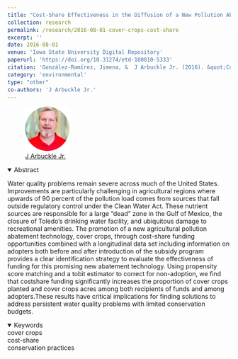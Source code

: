 ```yaml
---
title: "Cost-Share Effectiveness in the Diffusion of a New Pollution Abatement Technology in Agriculture: The Case of Cover Crops in Iowa"
collection: research
permalink: /research/2016-08-01-cover-crops-cost-share
excerpt: ''
date: 2016-08-01
venue: 'Iowa State University Digital Repository'
paperurl: 'https://doi.org/10.31274/etd-180810-5333'
citation: 'González-Ramírez, Jimena, &  J Arbuckle Jr. (2016). &quot;Cost-Share Effectiveness in the Diffusion of a New Pollution Abatement Technology in Agriculture: The Case of Cover Crops in Iowa.&quot; <i></i>.'
category: 'environmental'
type: "other"
co-authors: 'J Arbuckle Jr.'
---
```


<body>
<div class="image-container">
        <figure>
            <img src="/images/co-authors/j_arbuckle.png" alt="Image 2" width="100" height="auto">
            <figcaption><a href="https://faculty.sites.iastate.edu/arbuckle/" target="_blank">J Arbuckle Jr.</a></figcaption>
        </figure>
        <!-- Add more images as needed -->
    </div>
</body>


<details open>
<summary>
Abstract
</summary>

<p>
Water quality problems remain severe across much of the United States. Improvements are particularly challenging in agricultural regions where upwards of 90 percent of the pollution load comes from sources that fall outside regulatory control under the Clean Water Act. These nutrient sources are responsible for a large “dead” zone in the Gulf of Mexico, the closure of Toledo’s drinking water facility, and ubiquitous damage to recreational amenities. The promotion of a new agricultural pollution abatement technology, cover crops, through cost-share funding opportunities combined with a longitudinal data set including information on adopters both before and after introduction of the subsidy program provides a clear identification strategy to evaluate the effectiveness of funding for this promising new abatement technology. Using propensity score matching and a tobit estimator to correct for non-adoption, we find that costshare funding significantly increases the proportion of cover crops planted and cover crops acres among both recipients of funds and among adopters.These results have critical implications for
finding solutions to address persistent water quality problems with limited conservation budgets.
</p>

</details>

<details open>
<summary>
Keywords
</summary>
cover crops <br>
cost-share <br>
conservation practices <br>

<br>

</details>


